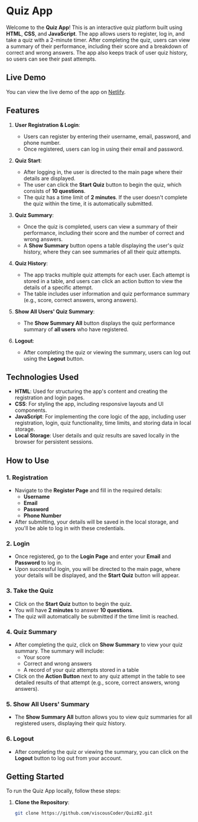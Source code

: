 # Quiz App

Welcome to the **Quiz App**! This is an interactive quiz platform built using **HTML**, **CSS**, and **JavaScript**. The app allows users to register, log in, and take a quiz with a 2-minute timer. After completing the quiz, users can view a summary of their performance, including their score and a breakdown of correct and wrong answers. The app also keeps track of user quiz history, so users can see their past attempts.

## Live Demo

You can view the live demo of the app on [Netlify](https://quizapps010.netlify.app/).

## Features

1. **User Registration & Login**:
   - Users can register by entering their username, email, password, and phone number.
   - Once registered, users can log in using their email and password.
2. **Quiz Start**:

   - After logging in, the user is directed to the main page where their details are displayed.
   - The user can click the **Start Quiz** button to begin the quiz, which consists of **10 questions**.
   - The quiz has a time limit of **2 minutes**. If the user doesn't complete the quiz within the time, it is automatically submitted.

3. **Quiz Summary**:

   - Once the quiz is completed, users can view a summary of their performance, including their score and the number of correct and wrong answers.
   - A **Show Summary** button opens a table displaying the user's quiz history, where they can see summaries of all their quiz attempts.

4. **Quiz History**:

   - The app tracks multiple quiz attempts for each user. Each attempt is stored in a table, and users can click an action button to view the details of a specific attempt.
   - The table includes user information and quiz performance summary (e.g., score, correct answers, wrong answers).

5. **Show All Users' Quiz Summary**:

   - The **Show Summary All** button displays the quiz performance summary of **all users** who have registered.

6. **Logout**:
   - After completing the quiz or viewing the summary, users can log out using the **Logout** button.

## Technologies Used

- **HTML**: Used for structuring the app's content and creating the registration and login pages.
- **CSS**: For styling the app, including responsive layouts and UI components.
- **JavaScript**: For implementing the core logic of the app, including user registration, login, quiz functionality, time limits, and storing data in local storage.
- **Local Storage**: User details and quiz results are saved locally in the browser for persistent sessions.

## How to Use

### 1. **Registration**

- Navigate to the **Register Page** and fill in the required details:
  - **Username**
  - **Email**
  - **Password**
  - **Phone Number**
- After submitting, your details will be saved in the local storage, and you'll be able to log in with these credentials.

### 2. **Login**

- Once registered, go to the **Login Page** and enter your **Email** and **Password** to log in.
- Upon successful login, you will be directed to the main page, where your details will be displayed, and the **Start Quiz** button will appear.

### 3. **Take the Quiz**

- Click on the **Start Quiz** button to begin the quiz.
- You will have **2 minutes** to answer **10 questions**.
- The quiz will automatically be submitted if the time limit is reached.

### 4. **Quiz Summary**

- After completing the quiz, click on **Show Summary** to view your quiz summary. The summary will include:
  - Your score
  - Correct and wrong answers
  - A record of your quiz attempts stored in a table
- Click on the **Action Button** next to any quiz attempt in the table to see detailed results of that attempt (e.g., score, correct answers, wrong answers).

### 5. **Show All Users' Summary**

- The **Show Summary All** button allows you to view quiz summaries for all registered users, displaying their quiz history.

### 6. **Logout**

- After completing the quiz or viewing the summary, you can click on the **Logout** button to log out from your account.

## Getting Started

To run the Quiz App locally, follow these steps:

1. **Clone the Repository**:
   ```bash
   git clone https://github.com/viscousCoder/Quiz02.git
   ```
